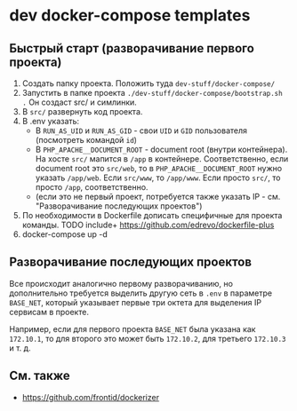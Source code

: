 # dev docker-compose templates

## Быстрый старт (разворачивание первого проекта)

1. Создать папку проекта. Положить туда `dev-stuff/docker-compose/`
2. Запустить в папке проекта `./dev-stuff/docker-compose/bootstrap.sh .` Он создаст src/ и симлинки.
3. В `src/` развернуть код проекта.
3. В .env указать:
    * В `RUN_AS_UID` и `RUN_AS_GID` - свои `UID` и `GID` пользователя (посмотреть командой `id`)
    * В `PHP_APACHE__DOCUMENT_ROOT` - document root (внутри контейнера). На хосте `src/` мапится в `/app` в контейнере. Соответственно, если document root это `src/web`, то в `PHP_APACHE__DOCUMENT_ROOT` нужно указать `/app/web`. Если `src/www`, то `/app/www`. Если просто `src/`, то просто `/app`, соответственно.
    * (если это не первый проект, потребуется также указать IP - см. "Разворачивание последующих проектов")
5. По необходимости в Dockerfile дописать специфичные для проекта команды. TODO include+ https://github.com/edrevo/dockerfile-plus
6. docker-compose up -d

## Разворачивание последующих проектов

Все происходит аналогично первому разворачиванию, но дополнительно требуется выделить другую сеть в `.env` в параметре `BASE_NET`, который указывает первые три октета для выделения IP сервисам в проекте. 

Например, если для первого проекта `BASE_NET` была указана как `172.10.1`, то для второго это может быть `172.10.2`, для третьего `172.10.3` и т. д. 

## См. также

 * https://github.com/frontid/dockerizer
